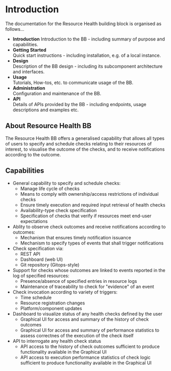 # Introduction

The documentation for the Resource Health building block is organised as follows...

* **Introduction**
  Introduction to the BB - including summary of purpose and capabilities.
* **Getting Started**<br>
  Quick start instructions - including installation, e.g. of a local instance.
* **Design**<br>
  Description of the BB design - including its subcomponent architecture and interfaces.
* **Usage**<br>
  Tutorials, How-tos, etc. to communicate usage of the BB.
* **Administration**<br>
  Configuration and maintenance of the BB.
* **API**<br>
  Details of APIs provided by the BB - including endpoints, usage descriptions and examples etc.

## About Resource Health BB

The Resource Health BB offers a generalised capability that allows all types of users to specify and schedule checks relating to their resources of interest, to visualise the outcome of the checks, and to receive notifications according to the outcome.

## Capabilities

- General capability to specify and schedule checks:
    - Manage life cycle of checks
    - Means to comply with ownership/access restrictions of individual checks
    - Ensure timely execution and required input retrieval of health checks
    - Availability-type check specification
    - Specification of checks that verify if resources meet end-user expectations
- Ablity to observe check outcomes and receive notifications according to outcomes:
    - Mechanism that ensures timely notification issuance
    - Mechanism to specify types of events that shall trigger notifications
- Check specification via:
    - REST API
    - Dashboard (web UI)
    - Git repository (Gitops-style)
- Support for checks whose outcomes are linked to events reported in the log of specified resources:
    - Presence/absence of specified entries in resource logs
    - Maintenance of traceability to check for "evidence" of an event
- Check invocation according to variety of triggers:
    - Time schedule
    - Resource registration changes
    - Platform/component updates
- Dashboard to visualize status of any health checks defined by the user
    - Graphical UI for access and summary of the history of check outcomes
    - Graphical UI for access and summary of performance statistics to assess correctnes of the execution of the check itself
- API to interrogate any health check status
    - API access to the history of check outcomes sufficient to produce functionality available in the Graphical UI
    - API access to execution performance statistics of check logic sufficient to produce functionality available in the Graphical UI
